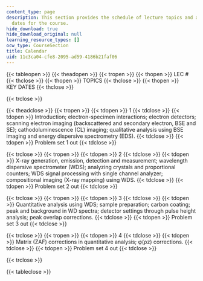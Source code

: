 ```yaml
---
content_type: page
description: This section provides the schedule of lecture topics and assignment due
  dates for the course.
hide_download: true
hide_download_original: null
learning_resource_types: []
ocw_type: CourseSection
title: Calendar
uid: 11c3ca04-cfe8-2095-ad59-4186b21faf06
---
```


{{< tableopen >}}
{{< theadopen >}}
{{< tropen >}}
{{< thopen >}}
LEC #
{{< thclose >}}
{{< thopen >}}
TOPICS
{{< thclose >}}
{{< thopen >}}
KEY DATES
{{< thclose >}}

{{< trclose >}}

{{< theadclose >}}
{{< tropen >}}
{{< tdopen >}}
1
{{< tdclose >}}
{{< tdopen >}}
Introduction; electron-specimen interactions; electron detectors; scanning electron imaging (backscattered and secondary electron, BSE and SE); cathodoluminescence (CL) imaging; qualitative analysis using BSE imaging and energy dispersive spectrometry (EDS).
{{< tdclose >}}
{{< tdopen >}}
Problem set 1 out
{{< tdclose >}}

{{< trclose >}}
{{< tropen >}}
{{< tdopen >}}
2
{{< tdclose >}}
{{< tdopen >}}
X-ray generation, emission, detection and measurement; wavelength dispersive spectrometer (WDS); analyzing crystals and proportional counters; WDS signal processing with single channel analyzer; compositional imaging (X-ray mapping) using WDS.
{{< tdclose >}}
{{< tdopen >}}
Problem set 2 out
{{< tdclose >}}

{{< trclose >}}
{{< tropen >}}
{{< tdopen >}}
3
{{< tdclose >}}
{{< tdopen >}}
Quantitative analysis using WDS; sample preparation; carbon coating; peak and background in WD spectra; detector settings through pulse height analysis; peak overlap corrections.
{{< tdclose >}}
{{< tdopen >}}
Problem set 3 out
{{< tdclose >}}

{{< trclose >}}
{{< tropen >}}
{{< tdopen >}}
4
{{< tdclose >}}
{{< tdopen >}}
Matrix (ZAF) corrections in quantitative analysis; φ(ρz) corrections.
{{< tdclose >}}
{{< tdopen >}}
Problem set 4 out
{{< tdclose >}}

{{< trclose >}}

{{< tableclose >}}